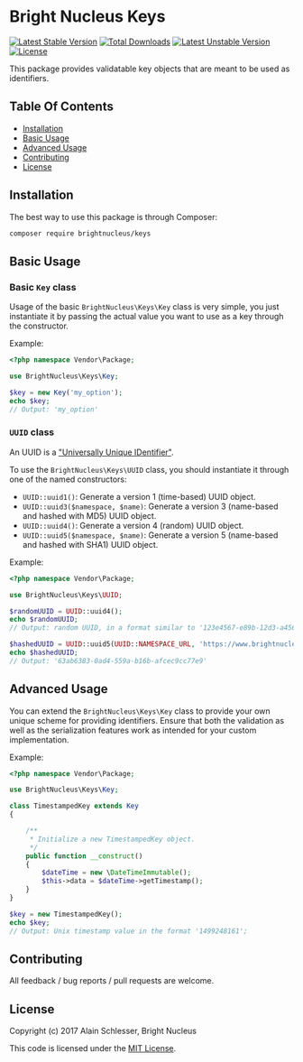 # Bright Nucleus Keys

[![Latest Stable Version](https://img.shields.io/packagist/v/brightnucleus/keys.svg)](https://packagist.org/packages/brightnucleus/keys)
[![Total Downloads](https://img.shields.io/packagist/dt/brightnucleus/keys.svg)](https://packagist.org/packages/brightnucleus/keys)
[![Latest Unstable Version](https://img.shields.io/packagist/vpre/brightnucleus/keys.svg)](https://packagist.org/packages/brightnucleus/keys)
[![License](https://img.shields.io/packagist/l/brightnucleus/keys.svg)](https://packagist.org/packages/brightnucleus/keys)

This package provides validatable key objects that are meant to be used as identifiers.

## Table Of Contents

* [Installation](#installation)
* [Basic Usage](#basic-usage)
* [Advanced Usage](#advanced-usage)
* [Contributing](#contributing)
* [License](#license)

## Installation

The best way to use this package is through Composer:

```BASH
composer require brightnucleus/keys
```

## Basic Usage

### Basic `Key` class

Usage of the basic `BrightNucleus\Keys\Key` class is very simple, you just instantiate it by passing the actual value you want to use as a key through the constructor.
 
Example:

```php
<?php namespace Vendor\Package;

use BrightNucleus\Keys\Key;

$key = new Key('my_option');
echo $key;
// Output: 'my_option'
```

### `UUID` class

An UUID is a ["Universally Unique IDentifier"](https://en.wikipedia.org/wiki/Universally_unique_identifier).

To use the `BrightNucleus\Keys\UUID` class, you should instantiate it through one of the named constructors:

* `UUID::uuid1()`: Generate a version 1 (time-based) UUID object.
* `UUID::uuid3($namespace, $name)`: Generate a version 3 (name-based and hashed with MD5) UUID object.
* `UUID::uuid4()`: Generate a version 4 (random) UUID object.
* `UUID::uuid5($namespace, $name)`: Generate a version 5 (name-based and hashed with SHA1) UUID object.
 
Example:

```php
<?php namespace Vendor\Package;

use BrightNucleus\Keys\UUID;

$randomUUID = UUID::uuid4();
echo $randomUUID;
// Output: random UUID, in a format similar to '123e4567-e89b-12d3-a456-426655440000'

$hashedUUID = UUID::uuid5(UUID::NAMESPACE_URL, 'https://www.brightnucleus.com');
echo $hashedUUID;
// Output: '63ab6383-0ad4-559a-b16b-afcec9cc77e9'
```

## Advanced Usage

You can extend the `BrightNucleus\Keys\Key` class to provide your own unique scheme for providing identifiers. Ensure that both the validation as well as the serialization features work as intended for your custom implementation.

Example:

```php
<?php namespace Vendor\Package;

use BrightNucleus\Keys\Key;

class TimestampedKey extends Key
{

    /**
     * Initialize a new TimestampedKey object.
     */
    public function __construct()
    {
        $dateTime = new \DateTimeImmutable();
        $this->data = $dateTime->getTimestamp();
    }
}

$key = new TimestampedKey();
echo $key;
// Output: Unix timestamp value in the format '1499248161';
```

## Contributing

All feedback / bug reports / pull requests are welcome.

## License

Copyright (c) 2017 Alain Schlesser, Bright Nucleus

This code is licensed under the [MIT License](LICENSE).
